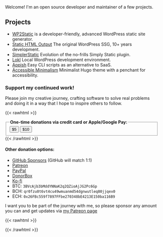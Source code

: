 ---
---

Welcome! I'm an open source developer and maintainer of a few projects.

## Projects

 - [WP2Static](https://wp2static.com) is a developer-friendly, advanced WordPress static site generator.
 - [Static HTML Output](https://statichtmloutput.com) The original WordPress SSG, 10+ years development.
 - [SimplerStatic](https://github.com/leonstafford/simplerstatic) Evolution of the no-frills Simply Static plugin.
 - [Lokl](https://lokl.dev) Local WordPress development environment.
 - [Appish](https://appi.sh) Easy CLI scripts as an alternative to SaaS.
 - [Accessible Minimalism](https://github.com/leonstafford/accessible-minimalism-hugo-theme) Minimalist Hugo theme with a penchant for accessibility.


### Support my continued work!

Please join my creative journey, crafting software to solve real problems and doing it in a way that I hope to inspire others to follow.

{{< rawhtml >}}
 <fieldset>
   <legend><b>One-time donations via credit card or Apple/Google Pay:</b></legend>
   <button
      id="checkout-button-sku_HQWKDw75VMLrDy"
    >$5</button>
    <button
      id="checkout-button-sku_HQWMjmyvGDjLhO"
    >$10</button>
  </fieldset>
{{< /rawhtml >}}


#### Other donation options:

 - [GitHub Sponsors](https://github.com/sponsors/leonstafford) (GitHub will match 1:1)
 - [Patreon](https://www.patreon.com/leonstafford)
 - [PayPal](https://paypal.me/ljsdotdev)
 - [DonorBox](https://donorbox.org/leonstafford)
 - [Ko-fi](https://ko-fi.com/leonstafford)
 - BTC: `3BVcAjb3bMddYNNaK2q2QZioAjJG2Pc6Gp`
 - BCH: `qr0fzu0t6vt4cu49wmuanmd54dgnwutleq80jjqex0`
 - ECH: `0x26FBc559f7897FFbe270348bE4213E150ba116B9`

I want you to be part of the journey with me, so please sponsor any amount you can and get updates via [my Patreon page](https://www.patreon.com/leonstafford)

{{< rawhtml >}}
<script type="text/javascript">

function stripeReadyHandler () {
  var stripe = Stripe('pk_live_2ksLCet5WbcASOQed0elyh0Y');

  document.querySelectorAll('button[id^="checkout-button-sku"]').forEach(buyButton => {
    var sku = buyButton.id.replace('checkout-button-', '');

    buyButton.addEventListener('click', function () {
      stripe.redirectToCheckout({
        items: [
          {sku: sku, quantity: 1}
        ],
        successUrl: 'https://ljs.dev/thanks-for-contributing',
        cancelUrl: 'https://ljs.dev',
      })
      .then(function (result) {
        if (result.error) {
          var displayError = document.getElementById('error-message');
          displayError.textContent = result.error.message;
        }
      });
    });
  });
}

(function() {
    var script = document.createElement('script');
    script.type = 'text/javascript';
    script.src = 'https://js.stripe.com/v3';
    document.body.appendChild(script);
    script.onload = function() {
        stripeReadyHandler();
    };
})();
</script>
{{< /rawhtml >}}


